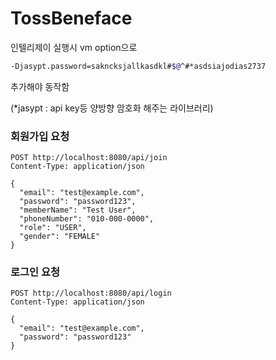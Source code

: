 # TossBeneface

인텔리제이 실행시 vm option으로

```Bash
-Djasypt.password=sakncksjallkasdkl#$@^#*asdsiajodias2737
```

추가해야 동작함

(*jasypt : api key등 양방향 암호화 해주는 라이브러리)



### 회원가입 요청
```
POST http://localhost:8080/api/join
Content-Type: application/json

{
  "email": "test@example.com",
  "password": "password123",
  "memberName": "Test User",
  "phoneNumber": "010-000-0000",
  "role": "USER",
  "gender": "FEMALE"
}
```

###
### 로그인 요청
```
POST http://localhost:8080/api/login
Content-Type: application/json

{
  "email": "test@example.com",
  "password": "password123"
}
```
